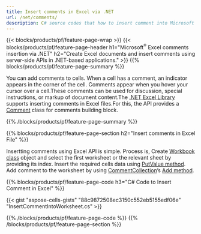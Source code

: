 ```yaml
---
title: Insert comments in Excel via .NET
url: /net/comments/
description: C# source codes that how to insert comment into Microsoft Excel files using .NET Library. 
---
```


{{< blocks/products/pf/feature-page-wrap >}}
{{< blocks/products/pf/feature-page-header h1="Microsoft<sup>&reg;</sup> Excel comments insertion via .NET" h2="Create Excel documents and insert comments using server-side APIs in .NET-based applications." >}}
{{% blocks/products/pf/feature-page-summary %}}

You can add comments to cells. When a cell has a comment, an indicator appears in the corner of the cell. Comments appear when you hover your cursor over a cell.These comments can be used for discussion, special instructions, or markup of document content.The [.NET Excel Library](/cells/net/) supports inserting comments in Excel files.For this, the API provides a [Comment](https://apireference.aspose.com/cells/net/aspose.cells/comment) class for comments building block.

{{% /blocks/products/pf/feature-page-summary  %}}

{{% blocks/products/pf/feature-page-section  h2="Insert comments in Excel File" %}}

Insertting comments using Excel API is simple. Process is, Create [Workbook class](https://apireference.aspose.com/cells/net/aspose.cells/workbook) object and select the first worksheet or the relevant sheet by providing its index. Insert the required cells data using [PutValue method](https://apireference.aspose.com/cells/net/aspose.cells/cell/methods/putvalue/index). Add comment to the worksheet by using [CommentCollection](https://apireference.aspose.com/cells/net/aspose.cells/commentcollection)’s [Add method](https://apireference.aspose.com/cells/net/aspose.cells.commentcollection/add/methods/1).

{{% blocks/products/pf/feature-page-code h3="C# Code to Insert Comment in Excel" %}}

{{< gist "aspose-cells-gists" "88c9872508ec3150c552eb5155edf06e" "InsertCommentIntoWorksheet.cs" >}}

{{% /blocks/products/pf/feature-page-code  %}}
{{% /blocks/products/pf/feature-page-section %}}
